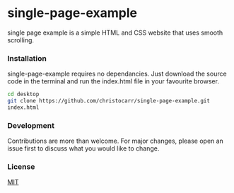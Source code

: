 # single-page-example

single page example is a simple HTML and CSS website that uses smooth scrolling.

### Installation

single-page-example requires no dependancies. Just download the source code in the terminal and run the index.html file in your favourite browser.

```sh
cd desktop
git clone https://github.com/christocarr/single-page-example.git
index.html
```

### Development

Contributions are more than welcome. For major changes, please open an issue first to discuss what you would like to change. 

### License
[MIT](https://choosealicense.com/licenses/mit/)
